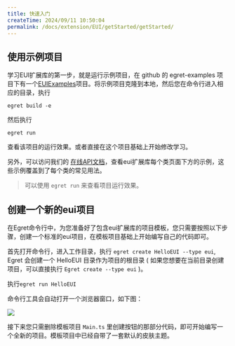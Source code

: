```yaml
---
title: 快速入门
createTime: 2024/09/11 10:50:04
permalink: /docs/extension/EUI/getStarted/getStarted/
---
```

## 使用示例项目

学习EUI扩展库的第一步，就是运行示例项目，在 github 的 egret-examples 项目下有一个[EUIExamples](https://github.com/egret-labs/egret-examples/tree/rc/v2.5/EUIExample)项目。将示例项目克隆到本地，然后您在命令行进入相应的目录，执行
```
egret build -e
```
然后执行
```
egret run
```
查看该项目的运行效果。或者直接在这个项目基础上开始修改学习。

另外，可以访问我们的 [在线API文档](http://developer.egret.com/cn/apidoc/)，查看eui扩展库每个类页面下方的示例，这些示例覆盖到了每个类的常见用法。

>可以使用 `egret run` 来查看项目运行效果。

## 创建一个新的eui项目

在Egret命令行中，为您准备好了包含eui扩展库的项目模板，您只需要按照以下步骤，创建一个标准的eui项目，在模板项目基础上开始编写自己的代码即可。

首先打开命令行，进入工作目录，执行 `egret create HelloEUI --type eui`, Egret 会创建一个 HelloEUI 目录作为项目的根目录 ( 如果您想要在当前目录创建项目，可以直接执行 `Egret create --type eui` )。

执行`egret run HelloEUI`

命令行工具会自动打开一个浏览器窗口，如下图：

![](5600f2bad03a3.png)

接下来您只需删除模板项目 `Main.ts` 里创建按钮的那部分代码，即可开始编写一个全新的项目。模板项目中已经自带了一套默认的皮肤主题。
